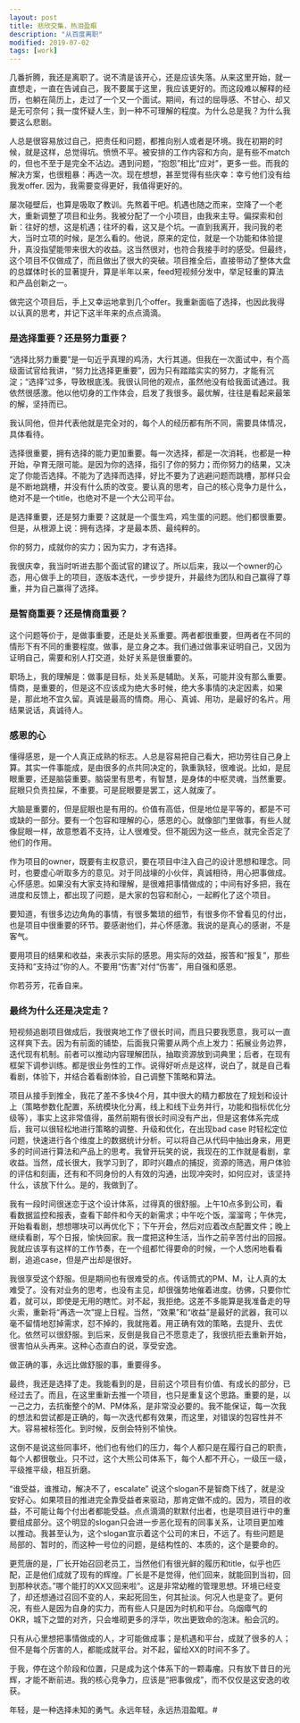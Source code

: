 ```yaml
---
layout: post
title: 悲欣交集，热泪盈眶
description: "从百度离职"
modified: 2019-07-02
tags: [work]
---
```


几番折腾，我还是离职了。说不清是该开心，还是应该失落。从来这里开始，就一直想走，一直在告诫自己，我不要属于这里，我应该更好的。而这段难以解释的经历，也躺在简历上，走过了一个又一个面试。期间，有过的屈辱感、不甘心、却又是无可奈何；我一度怀疑人生，到一种不可理解的程度。为什么总是我？为什么我要这么悲剧。

人总是很容易放过自己，把责任和问题，都推向别人或者是环境。我在初期的时候，就是这样，总觉得坑。愤愤不平。被安排的工作内容和方向，是有些不match的，但也不至于是完全不沾边。遇到问题，“抱怨”相比“应对”，更多一些。而我的解决方案，也很粗暴：再选一次。现在想想，甚至觉得有些庆幸：幸亏他们没有给我发offer. 因为，我需要变得更好，我值得更好的。

屡次碰壁后，也算是吸取了教训。先熬着干吧。机遇也随之而来，空降了一个老大，重新调整了项目和业务。我被分配了一个小项目，由我来主导。偏探索和创新：往好的想，这是机遇；往坏的看，这又是个坑。一直到我离开，我问我的老大，当时立项的时候，是怎么看的。他说，原来的定位，就是一个功能和体验提升，真没指望能带来很大的收益。这当然很对，也符合我接手时的感受。但最终，这个项目不仅做成了，而且做出了很大的突破。项目推全后，直接带动了整体大盘的总媒体时长的显著提升，算是半年以来，feed短视频分发中，举足轻重的算法和产品创新之一。

做完这个项目后，手上又幸运地拿到几个offer。我重新面临了选择，也因此我得以认真的思考，并记下这半年来的点点滴滴。

### 是选择重要？还是努力重要？

“选择比努力重要”是一句近乎真理的鸡汤，大行其道。但我在一次面试中，有个高级面试官给我讲，“努力比选择更重要”，因为只有踏踏实实的努力，才能有沉淀；“选择”过多，导致根底浅。我很认同他的观点，虽然他没有给我面试通过。我依然很感激。他以他切身的工作体会，启发了我很多。最优解，往往是看起来最笨的解，坚持而已。

我认同他，但并代表他就是完全对的，每个人的经历都有所不同，需要具体情况，具体看待。

选择很重要，拥有选择的能力更加重要。每一次选择，都是一次消耗，也都是一种开始，孕育无限可能。是因为你的选择，指引了你的努力；而你努力的结果，又决定了你能否选择。不能为了选择而选择，好比不要为了逃避问题而跳槽，那样只会是不断地跳槽，并没有什么质的改变。要认真的思考，自己的核心竞争力是什么，绝对不是一个title，也绝对不是一个大公司平台。

是选择重要，还是努力重要？这就是一个蛋生鸡，鸡生蛋的问题。他们都很重要。但是，从根源上说：拥有选择，才是最本质、最纯粹的。

你的努力，成就你的实力；因为实力，才有选择。

我很庆幸，我当时听进去那个面试官的建议了。所以后来，我以一个owner的心态，用心做手上的项目，逐版本迭代，一步步提升，并最终为团队和自己赢得了尊重，并为自己赢得了选择。

### 是智商重要？还是情商重要？

这个问题等价于，是做事重要，还是处关系重要。两者都很重要，但两者在不同的情形下有不同的重要程度。做事，是立身之本。我们通过做事来证明自己，又因为证明自己，需要和别人打交道，处好关系是很重要的。

职场上，我的理解是：做事是目标，处关系是辅助。关系，可能并没有那么重要。情商，是重要的，但是这不应该成为绝大多时候，绝大多事情的决定因素，如果是，那此地不宜久留。真诚是最高的情商。用心、真诚、用功，是最好的名片。用结果说话，真诚待人。

### 感恩的心

懂得感恩，是一个人真正成熟的标志。人总是容易把自己看大，把功劳往自己身上算。其实一件事能成，是由很多的点共同决定的，孰重孰轻，很难说。比如，是屁眼重要，还是脑袋重要。脑袋里有思考，有智慧，是身体的中枢灵魂，当然重要。屁眼只负责拉屎，不重要。可是屁眼要是罢工，这人就废了。

大脑是重要的，但是屁眼也是有用的。价值有高低，但是地位是平等的，都是不可或缺的一部分。要有一个包容和理解的心，感恩的心。就像部门里做事，有些人就像屁眼一样，故意憋着不支持，让人很难受。但不能因为这一些点，就完全否定了他们的作用。

作为项目的owner，既要有主权意识，要在项目中注入自己的设计思想和理念。同时，也要虚心听取多方的意见。对于同战壕的小伙伴，真诚相待，用心把事做成。心怀感恩。如果没有大家支持和理解，是很难把事情做成的；中间有好多把，我在进度和反馈上，都出现了问题，是大家的包容和耐心，一起孵化了这个项目。

要知道，有很多边边角角的事情，有很多繁琐的细节，有很多你不曾看见的付出，也是项目中很重要的环节。要感谢他们，并心怀感激。我说的是真心的感谢，不是客气。

要用项目的结果和收益，来表示实际的感恩。用实际的效益，报答和“报复”，那些支持和“支持过”你的人。不要用“伤害”对付“伤害”，用自强和感恩。

你若芬芳，花香自来。

### 最终为什么还是决定走？

短视频追剧项目做成后，我很爽地工作了很长时间，而且只要我愿意，我可以一直这样爽下去。因为有前面的铺垫，后面我只需要从两个点上发力：拓展业务边界，迭代现有机制。前者可以推动内容理解团队，抽取资源放到词典里；后者，在现有框架下调参训练。都是很业务性的工作。说得好听点是这样，说白了，就是自己看看剧，体验下，并结合着看剧体验，自己调整下策略和算法。

项目从接手到推全，我花了差不多快4个月，其中很大的精力都放在了规划和设计上（策略参数化配置，系统模块化分离，线上和线下业务并行，功能和指标优化分级等），事实上这非常值得，虽然前期有很长时间没有产出，但是这套体系完成后，我可以很轻松地进行策略的调整、升级和优化，在出现bad case 时轻松定位问题，快速进行各个维度上的数据统计分析。可以将自己从代码中抽出身来，用更多的时间进行算法和产品上的思考。我曾开玩笑的说，我现在的工作就是看剧，拿收益。当然，成长很大，我学习到了，即时兴趣点的捕捉，资源的筛选，用户体验的评估和刻画，还有和不同身份的人有效的沟通，出现冲突时，如何应对，该坚持什么，该放下什么。是的，我做到了。

我有一段时间很迷恋于这个设计体系，过得真的很舒服。上午10点多到公司，看看数据监控和报表，查看下邮件和今天的新需求；中午吃个饭，溜溜弯；午休完，开始看看剧，想想哪块可以再优化下；下午开会，然后对应着改点配置文件；晚上继续看剧，写个日报，愉快回家。我一度把这种生活，当作之前辛苦付出的回报。我就应该享有这样的工作节奏，在一个组都忙得要命的时候，一个人悠闲地看看剧，追追case，但是产出却是很好。

我很享受这个舒服。但是期间也有很难受的点。传话筒式的PM、M，让人真的太难受了。没有对业务的思考，也没有主见，却很强势地催着进度。彷佛，只要你忙着，就可以，即使是无用的瞎忙。对不起，我拒绝。这差不多能算是我准备走的导火索，重新将“再选一次”提上日程。当然，“效果”和“收益”是最好的武器，我可以毫不留情地怼掉需求，怼不掉的，我就拖着。用正确有效的策略，去提升、去优化。依然可以很舒服。到后来，反倒是我自己不愿意走了，我很抗拒去重新开始，很害怕从头再来。这种心态直白的说，享受安逸。

做正确的事，永远比做舒服的事，重要得多。

最终，我还是选择了走。我能看到的是，目前这个项目有价值、有成长的部分，已经过去了。而且，在这里重新去推一个项目，也只是重复这个思路。重要的是，以一己之力，去抗衡整个的M、PM体系，是非常没必要的。我不能保证，每一次我的想法和尝试都是正确的，每一次迭代都有效果，而这里，对错误的包容性并不大。容易被标签化。到时候，反倒会特别不愉快。

这倒不是说这些同事坏，他们也有他们的压力，每个人都只是在履行自己的职责，每个人都很敬业。只不过，这个大熊公司体系下，每个人都不开心，一级压一级，平级推平级，相互折磨。

“谁受益，谁推动，解决不了，escalate” 说这个slogan不是智商下线了，就是没安好心。如果项目的推进完全靠受益者来驱动，那肯定做不成的。因为，项目的收益，不可能让每个付出者都能受益。点点滴滴的默默付出者，也是项目进行中的重要组成部分。这个明显的slogan只会进一步恶化现有的同事关系，让项目更加难以推动。我甚至认为，这个slogan宣示着这个公司的末日，不远了。有些问题是局部的、暂时的，而这种一号位的问题，是结构性的、本质的，这个是要命的。

更荒唐的是，厂长开始召回老员工，当然他们有很光鲜的履历和title，似乎也匹配，正是他们成就了现有的辉煌。厂长是不是觉得，他们回来，就能回到当初，回到那种状态。”哪个能打的XX又回来啦“。这是非常幼稚的管理思想。环境已经变了，却还想通过召回不变的人，来起死回生，何其扯淡。何况人也是变了。更何况，有些人是因为自身的实力，而有些人只是因为时机和平台。乌烟瘴气的OKR，城下之盟的对齐，只会堆砌更多的浮华，吹出更致命的泡沫。船会沉的。

只有从心里想把事情做成的人，才可能做成事；是机遇和平台，成就了很多的人；但不是每个厉害的人，都能成就平台。对不起，留给XX的时间不多了。

于我，停在这个阶段和位置，只是成为这个体系下的一颗毒瘤。只有放下昔日的光辉，才能不断前进。我的核心竞争力，应该是“把事做成”，而不仅仅是这安逸的收获。

年轻，是一种选择未知的勇气。永远年轻，永远热泪盈眶。#










